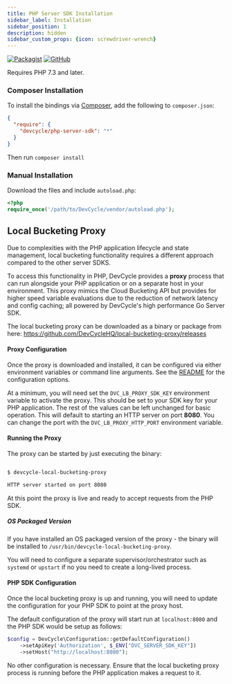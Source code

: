 ```yaml
---
title: PHP Server SDK Installation
sidebar_label: Installation
sidebar_position: 1
description: hidden
sidebar_custom_props: {icon: screwdriver-wrench}
---
```


[![Packagist](https://badgen.net/packagist/v/devcycle/php-server-sdk/latest)](https://packagist.org/packages/devcycle/php-server-sdk)
[![GitHub](https://img.shields.io/github/stars/devcyclehq/php-server-sdk.svg?style=social&label=Star&maxAge=2592000)](https://github.com/DevCycleHQ/php-server-sdk)


Requires PHP 7.3 and later.


<!--tabs-->

### Composer Installation

  To install the bindings via [Composer](https://getcomposer.org/), add the following to `composer.json`:

```json
{
  "require": {
    "devcycle/php-server-sdk": "*"
  }
}
```

Then run `composer install`

### Manual Installation

Download the files and include `autoload.php`:

```php
<?php
require_once('/path/to/DevCycle/vendor/autoload.php');
```

## Local Bucketing Proxy

Due to complexities with the PHP application lifecycle and state management, local bucketing functionality requires a different approach compared to the other server SDKS.

To access this functionality in PHP, DevCycle provides a **proxy** process that can run alongside your PHP application or on a separate host in your environment. This proxy mimics the Cloud Bucketing API but provides for higher speed variable evaluations due to the reduction of network latency and config caching; all powered by DevCycle's high performance Go Server SDK.

The local bucketing proxy can be downloaded as a binary or package from here: https://github.com/DevCycleHQ/local-bucketing-proxy/releases

#### Proxy Configuration

Once the proxy is downloaded and installed, it can be configured via either environment variables or command line arguments. See the [README](https://github.com/DevCycleHQ/local-bucketing-proxy#options) for the configuration options.

At a minimum, you will need set the `DVC_LB_PROXY_SDK_KEY` environment variable to activate the proxy. This should be set to your SDK key for your PHP application.
The rest of the values can be left unchanged for basic operation. This will default to starting an HTTP server on port **8080**. You can change the port with the `DVC_LB_PROXY_HTTP_PORT` environment variable.


#### Running the Proxy

The proxy can be started by just executing the binary:

```bash

$ devcycle-local-bucketing-proxy

HTTP server started on port 8080

```

At this point the proxy is live and ready to accept requests from the PHP SDK.

##### OS Packaged Version
If you have installed an OS packaged version of the proxy - the binary will be installed to `/usr/bin/devcycle-local-bucketing-proxy`.

You will need to configure a separate supervisor/orchestrator such as `systemd` or `upstart` if no you need to create a long-lived process.

#### PHP SDK Configuration
Once the local bucketing proxy is up and running, you will need to update the configuration for your PHP SDK to point at the proxy host.

The default configuration of the proxy will start run at `localhost:8080` and the PHP SDK would be setup as follows:

```php
$config = DevCycle\Configuration::getDefaultConfiguration()
    ->setApiKey('Authorization', $_ENV["DVC_SERVER_SDK_KEY"])
    ->setHost("http://localhost:8080");
```

No other configuration is necessary. Ensure that the local bucketing proxy process is running before the PHP application makes a request to it.




